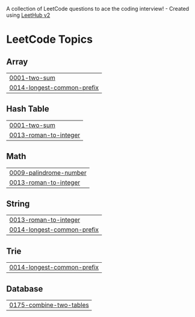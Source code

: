 A collection of LeetCode questions to ace the coding interview! - Created using [LeetHub v2](https://github.com/arunbhardwaj/LeetHub-2.0)
<!---LeetCode Topics Start-->
# LeetCode Topics
## Array
|  |
| ------- |
| [0001-two-sum](https://github.com/Abhisunny1289/LeetCode/tree/master/0001-two-sum) |
| [0014-longest-common-prefix](https://github.com/Abhisunny1289/LeetCode/tree/master/0014-longest-common-prefix) |
## Hash Table
|  |
| ------- |
| [0001-two-sum](https://github.com/Abhisunny1289/LeetCode/tree/master/0001-two-sum) |
| [0013-roman-to-integer](https://github.com/Abhisunny1289/LeetCode/tree/master/0013-roman-to-integer) |
## Math
|  |
| ------- |
| [0009-palindrome-number](https://github.com/Abhisunny1289/LeetCode/tree/master/0009-palindrome-number) |
| [0013-roman-to-integer](https://github.com/Abhisunny1289/LeetCode/tree/master/0013-roman-to-integer) |
## String
|  |
| ------- |
| [0013-roman-to-integer](https://github.com/Abhisunny1289/LeetCode/tree/master/0013-roman-to-integer) |
| [0014-longest-common-prefix](https://github.com/Abhisunny1289/LeetCode/tree/master/0014-longest-common-prefix) |
## Trie
|  |
| ------- |
| [0014-longest-common-prefix](https://github.com/Abhisunny1289/LeetCode/tree/master/0014-longest-common-prefix) |
## Database
|  |
| ------- |
| [0175-combine-two-tables](https://github.com/Abhisunny1289/LeetCode/tree/master/0175-combine-two-tables) |
<!---LeetCode Topics End-->